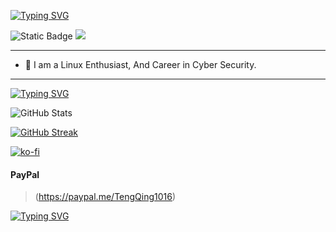 
[![Typing SVG](https://readme-typing-svg.herokuapp.com?font=Nata+Sans&letterSpacing=1px&weight=600&size=40&duration=2000&pause=880&center=true&vCenter=true&width=435&lines=Hey1Me+%F0%9F%98%8E)](https://git.io/typing-svg)

![Static Badge](https://img.shields.io/badge/Arch%20Linux-00ffff)
![](https://komarev.com/ghpvc/?username=hey1me&color=blue&style=for-the-badge&label=Views&base=86&abbreviated=false)

---

- 🌟 I am a Linux Enthusiast, And Career in Cyber Security.

---

[![Typing SVG](https://readme-typing-svg.herokuapp.com?font=Roboto&weight=500&size=16&duration=1000&pause=1000&vCenter=true&repeat=false&width=435&lines=%F0%9F%92%AC+DETAILS)](https://git.io/typing-svg)

![GitHub Stats](https://github-profile-summary-cards.vercel.app/api/cards/stats?username=hey1me&theme=zenburn) 

[![GitHub Streak](https://github-readme-streak-stats.herokuapp.com?user=hey1me&theme=nightfox&hide_border=true&border_radius=16&date_format=j%20M%5B%20Y%5D)](https://git.io/streak-stats)


[![ko-fi](https://ko-fi.com/img/githubbutton_sm.svg)](https://ko-fi.com/hey1me)


#### PayPal
>(https://paypal.me/TengQing1016)


[![Typing SVG](https://readme-typing-svg.herokuapp.com?font=Nata+Sans&weight=500&size=30&letterSpacing=1px&duration=4000&pause=890&center=true&vCenter=true&width=435&lines=Thank+You+%F0%9F%98%8A)](https://git.io/typing-svg)

